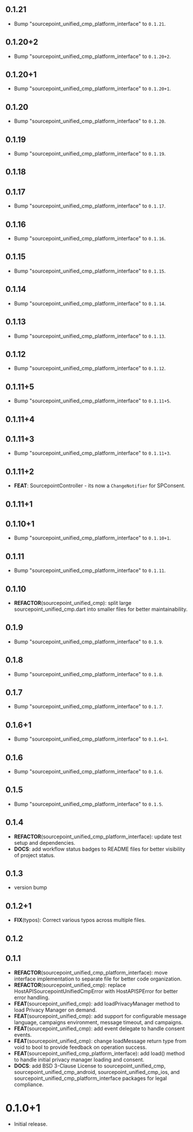 ## 0.1.21

 - Bump "sourcepoint_unified_cmp_platform_interface" to `0.1.21`.

## 0.1.20+2

 - Bump "sourcepoint_unified_cmp_platform_interface" to `0.1.20+2`.

## 0.1.20+1

 - Bump "sourcepoint_unified_cmp_platform_interface" to `0.1.20+1`.

## 0.1.20

 - Bump "sourcepoint_unified_cmp_platform_interface" to `0.1.20`.

## 0.1.19

 - Bump "sourcepoint_unified_cmp_platform_interface" to `0.1.19`.

## 0.1.18

## 0.1.17

 - Bump "sourcepoint_unified_cmp_platform_interface" to `0.1.17`.

## 0.1.16

 - Bump "sourcepoint_unified_cmp_platform_interface" to `0.1.16`.

## 0.1.15

 - Bump "sourcepoint_unified_cmp_platform_interface" to `0.1.15`.

## 0.1.14

 - Bump "sourcepoint_unified_cmp_platform_interface" to `0.1.14`.

## 0.1.13

 - Bump "sourcepoint_unified_cmp_platform_interface" to `0.1.13`.

## 0.1.12

 - Bump "sourcepoint_unified_cmp_platform_interface" to `0.1.12`.

## 0.1.11+5

 - Bump "sourcepoint_unified_cmp_platform_interface" to `0.1.11+5`.

## 0.1.11+4

## 0.1.11+3

 - Bump "sourcepoint_unified_cmp_platform_interface" to `0.1.11+3`.

## 0.1.11+2

 - **FEAT**: SourcepointController - its now a `ChangeNotifier` for SPConsent.

## 0.1.11+1

## 0.1.10+1

 - Bump "sourcepoint_unified_cmp_platform_interface" to `0.1.10+1`.

## 0.1.11

 - Bump "sourcepoint_unified_cmp_platform_interface" to `0.1.11`.

## 0.1.10

 - **REFACTOR**(sourcepoint_unified_cmp): split large sourcepoint_unified_cmp.dart into smaller files for better maintainability.

## 0.1.9

 - Bump "sourcepoint_unified_cmp_platform_interface" to `0.1.9`.

## 0.1.8

 - Bump "sourcepoint_unified_cmp_platform_interface" to `0.1.8`.

## 0.1.7

 - Bump "sourcepoint_unified_cmp_platform_interface" to `0.1.7`.

## 0.1.6+1

 - Bump "sourcepoint_unified_cmp_platform_interface" to `0.1.6+1`.

## 0.1.6

 - Bump "sourcepoint_unified_cmp_platform_interface" to `0.1.6`.

## 0.1.5

 - Bump "sourcepoint_unified_cmp_platform_interface" to `0.1.5`.

## 0.1.4

 - **REFACTOR**(sourcepoint_unified_cmp_platform_interface): update test setup and dependencies.
 - **DOCS**: add workflow status badges to README files for better visibility of project status.

## 0.1.3

 - version bump

## 0.1.2+1

 - **FIX**(typos): Correct various typos across multiple files.

## 0.1.2

## 0.1.1

 - **REFACTOR**(sourcepoint_unified_cmp_platform_interface): move interface implementation to separate file for better code organization.
 - **REFACTOR**(sourcepoint_unified_cmp): replace HostAPISourcepointUnifiedCmpError with HostAPISPError for better error handling.
 - **FEAT**(sourcepoint_unified_cmp): add loadPrivacyManager method to load Privacy Manager on demand.
 - **FEAT**(sourcepoint_unified_cmp): add support for configurable message language, campaigns environment, message timeout, and campaigns.
 - **FEAT**(sourcepoint_unified_cmp): add event delegate to handle consent events.
 - **FEAT**(sourcepoint_unified_cmp): change loadMessage return type from void to bool to provide feedback on operation success.
 - **FEAT**(sourcepoint_unified_cmp_platform_interface): add load() method to handle initial privacy manager loading and consent.
 - **DOCS**: add BSD 3-Clause License to sourcepoint_unified_cmp, sourcepoint_unified_cmp_android, sourcepoint_unified_cmp_ios, and sourcepoint_unified_cmp_platform_interface packages for legal compliance.

# 0.1.0+1

* Initial release.
